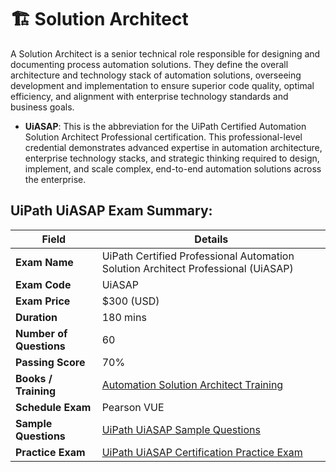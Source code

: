# 🏗️ Solution Architect
  
A Solution Architect is a senior technical role responsible for designing and documenting process automation solutions. They define the overall architecture and technology stack of automation solutions, overseeing development and implementation to ensure superior code quality, optimal efficiency, and alignment with enterprise technology standards and business goals.

- **UiASAP**: This is the abbreviation for the UiPath Certified Automation Solution Architect Professional certification. This professional-level credential demonstrates advanced expertise in automation architecture, enterprise technology stacks, and strategic thinking required to design, implement, and scale complex, end-to-end automation solutions across the enterprise.

## UiPath UiASAP Exam Summary:

| **Field**             | **Details** |
|------------------------|-------------|
| **Exam Name** | UiPath Certified Professional Automation Solution Architect Professional (UiASAP) |
| **Exam Code** | UiASAP |
| **Exam Price** | $300 (USD) |
| **Duration** | 180 mins |
| **Number of Questions** | 60 |
| **Passing Score** | 70% |
| **Books / Training** | [Automation Solution Architect Training](https://academy.uipath.com/learning-plans/automation-solution-architect-training) |
| **Schedule Exam** | Pearson VUE |
| **Sample Questions** | [UiPath UiASAP Sample Questions](https://www.certfun.com/uipath/uipath-uiasap-certification-sample-questions) |
| **Practice Exam** | [UiPath UiASAP Certification Practice Exam](https://www.certfun.com/uipath/uiasap-uipath-automation-solution-architect-professional) |


